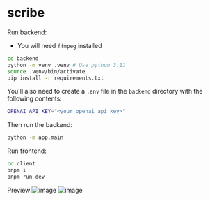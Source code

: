 # scribe

Run backend:

- You will need `ffmpeg` installed

```sh
cd backend
python -m venv .venv # Use python 3.11
source .venv/bin/activate
pip install -r requirements.txt
```

You'll also need to create a `.env` file in the `backend` directory with the following contents:

```sh
OPENAI_API_KEY="<your openai api key>"
```

Then run the backend:

```sh
python -m app.main
```

Run frontend:

```sh
cd client
pnpm i
pnpm run dev
```

Preview
![image](https://github.com/freeman-jiang/scribe/assets/56516912/7114edcf-ae20-44cf-848e-b6085a9b08b4)
![image](https://github.com/freeman-jiang/scribe/assets/56516912/9fb5928a-0480-4063-8b01-edcdf7731a0c)


